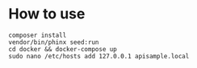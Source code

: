 # How to use

``` 
composer install
vendor/bin/phinx seed:run
cd docker && docker-compose up
sudo nano /etc/hosts add 127.0.0.1 apisample.local 
```
